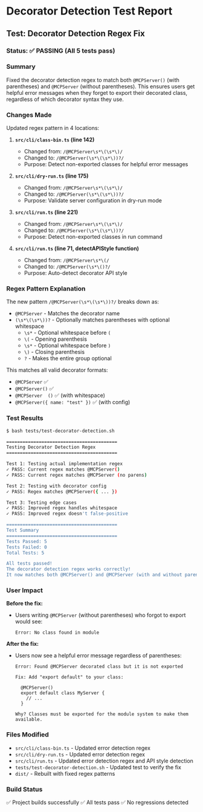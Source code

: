 # Decorator Detection Test Report

## Test: Decorator Detection Regex Fix

### Status: ✅ PASSING (All 5 tests pass)

### Summary
Fixed the decorator detection regex to match both `@MCPServer()` (with parentheses) and `@MCPServer` (without parentheses). This ensures users get helpful error messages when they forget to export their decorated class, regardless of which decorator syntax they use.

### Changes Made

Updated regex pattern in 4 locations:

1. **`src/cli/class-bin.ts` (line 142)**
   - Changed from: `/@MCPServer\s*\(\s*\)/`
   - Changed to: `/@MCPServer(\s*\(\s*\))?/`
   - Purpose: Detect non-exported classes for helpful error messages

2. **`src/cli/dry-run.ts` (line 175)**
   - Changed from: `/@MCPServer\s*\(\s*\)/`
   - Changed to: `/@MCPServer(\s*\(\s*\))?/`
   - Purpose: Validate server configuration in dry-run mode

3. **`src/cli/run.ts` (line 221)**
   - Changed from: `/@MCPServer\s*\(\s*\)/`
   - Changed to: `/@MCPServer(\s*\(\s*\))?/`
   - Purpose: Detect non-exported classes in run command

4. **`src/cli/run.ts` (line 71, detectAPIStyle function)**
   - Changed from: `/@MCPServer\s*\(/`
   - Changed to: `/@MCPServer(\s*\()?/`
   - Purpose: Auto-detect decorator API style

### Regex Pattern Explanation

The new pattern `/@MCPServer(\s*\(\s*\))?/` breaks down as:
- `@MCPServer` - Matches the decorator name
- `(\s*\(\s*\))?` - Optionally matches parentheses with optional whitespace
  - `\s*` - Optional whitespace before `(`
  - `\(` - Opening parenthesis
  - `\s*` - Optional whitespace before `)`
  - `\)` - Closing parenthesis
  - `?` - Makes the entire group optional

This matches all valid decorator formats:
- `@MCPServer` ✅
- `@MCPServer()` ✅
- `@MCPServer  ()` ✅ (with whitespace)
- `@MCPServer({ name: "test" })` ✅ (with config)

### Test Results

```bash
$ bash tests/test-decorator-detection.sh

=========================================
Testing Decorator Detection Regex
=========================================

Test 1: Testing actual implementation regex
✓ PASS: Current regex matches @MCPServer()
✓ PASS: Current regex matches @MCPServer (no parens)

Test 2: Testing with decorator config
✓ PASS: Regex matches @MCPServer({ ... })

Test 3: Testing edge cases
✓ PASS: Improved regex handles whitespace
✓ PASS: Improved regex doesn't false-positive

=========================================
Test Summary
=========================================
Tests Passed: 5
Tests Failed: 0
Total Tests: 5

All tests passed!
The decorator detection regex works correctly!
It now matches both @MCPServer() and @MCPServer (with and without parentheses)
```

### User Impact

**Before the fix:**
- Users writing `@MCPServer` (without parentheses) who forgot to export would see:
  ```
  Error: No class found in module
  ```

**After the fix:**
- Users now see a helpful error message regardless of parentheses:
  ```
  Error: Found @MCPServer decorated class but it is not exported

  Fix: Add "export default" to your class:

    @MCPServer()
    export default class MyServer {
      // ...
    }

  Why? Classes must be exported for the module system to make them available.
  ```

### Files Modified

- `src/cli/class-bin.ts` - Updated error detection regex
- `src/cli/dry-run.ts` - Updated error detection regex
- `src/cli/run.ts` - Updated error detection regex and API style detection
- `tests/test-decorator-detection.sh` - Updated test to verify the fix
- `dist/` - Rebuilt with fixed regex patterns

### Build Status

✅ Project builds successfully
✅ All tests pass
✅ No regressions detected
